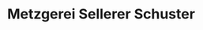 ---
title: "Metzgerei Sellerer Schuster"
url: /fuerth/metzgerei-sellerer-schuster/
shop: Metzgerei
---